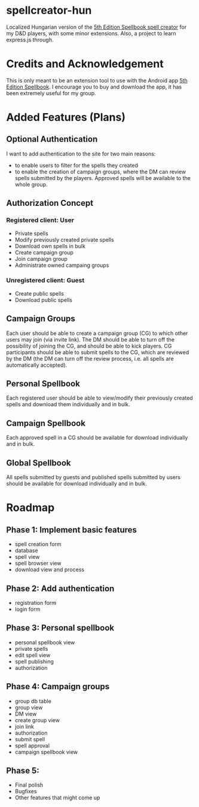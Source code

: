 # spellcreator-hun
Localized Hungarian version of the [5th Edition Spellbook spell creator](http://www.5th-spellbook.com/spell-creator.html) for my D&amp;D players,
with some minor extensions.
Also, a project to learn express.js through.

# Credits and Acknowledgement
This is only meant to be an extension tool to use with the Android app [5th Edition Spellbook](https://play.google.com/store/apps/details?id=com.spellsdd5&hl=en&gl=US).
I encourage you to buy and download the app, it has been extremely useful for my group.

# Added Features (Plans)

## Optional Authentication
I want to add authentication to the site for two main reasons:
- to enable users to filter for the spells they created
- to enable the creation of campaign groups, where the DM can review spells submitted by the players. Approved spells will be available to the whole group.

## Authorization Concept
### Registered client: **User**
- Private spells
- Modify previously created private spells
- Download own spells in bulk
- Create campaign group
- Join campaign group
- Administrate owned campaing groups
### Unregistered client: **Guest**
- Create public spells
- Download public spells

## Campaign Groups
Each user should be able to create a campaign group (CG) to which other users may join (via invite link).
The DM should be able to turn off the possibility of joining the CG, and should be able to kick players.
CG participants should be able to submit spells to the CG, which are reviewed by the DM (the DM can turn off the review process, i.e. all spells are automatically accepted).

## Personal Spellbook
Each registered user should be able to view/modify their previously created spells and download them individually and in bulk.

## Campaign Spellbook
Each approved spell in a CG should be available for download individually and in bulk.

## Global Spellbook
All spells submitted by guests and published spells submitted by users should be available for download individually and in bulk.

# Roadmap

## Phase 1: Implement basic features
- spell creation form
- database
- spell view
- spell browser view
- download view and process

## Phase 2: Add authentication
- registration form
- login form

## Phase 3: Personal spellbook
- personal spellbook view
- private spells
- edit spell view
- spell publishing
- authorization

## Phase 4: Campaign groups
- group db table
- group view
- DM view
- create group view
- join link
- authorization
- submit spell
- spell approval
- campaign spellbook view

## Phase 5: 
- Final polish
- Bugfixes
- Other features that might come up
